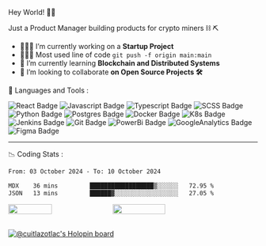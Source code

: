 <p align="left"> Hey World! 🤙🏽</p>
<p align="left"> Just a Product Manager building products for crypto miners ⛓ ⛏ </p>

- 👷🏽‍♂️  I’m currently working on a **Startup Project**
- 👨🏽‍💻  Most used line of code `git push -f origin main:main`
- 🌱  I’m currently learning **Blockchain and Distributed Systems**
- 🔭  I’m looking to collaborate **on Open Source Projects 🛠**
 
🦥 Languages and Tools :

![React Badge](https://img.shields.io/badge/React-3C434D?style=for-the-badge&logo=react&logoColor=#61DAFB)
![Javascript Badge](https://img.shields.io/badge/JavaScript-3C434D?style=for-the-badge&logo=javascript&logoColor=#EFD819)
![Typescript Badge](https://img.shields.io/badge/TypeScript-3C434D?style=for-the-badge&logo=typescript&logoColor=#2D79C7)
![SCSS Badge](https://img.shields.io/badge/Sass-3C434D?style=for-the-badge&logo=sass&logoColor=#CE679B)
![Python Badge](https://img.shields.io/badge/Python-3C434D?style=for-the-badge&logo=python&logoColor=#326B9A)
![Postgres Badge](https://img.shields.io/badge/PostgreSQL-3C434D?style=for-the-badge&logo=postgresql&logoColor=#326790)
![Docker Badge](https://img.shields.io/badge/Docker-3C434D?style=for-the-badge&logo=docker&logoColor=#2596EC)
![K8s Badge](https://img.shields.io/badge/kubernetes-3C434D.svg?&style=for-the-badge&logo=kubernetes&logoColor=#316DE4)
![Jenkins Badge](https://img.shields.io/badge/Jenkins-3C434D?style=for-the-badge&logo=Jenkins&logoColor=#F76936)
![Git Badge](https://img.shields.io/badge/Git-3C434D?style=for-the-badge&logo=git&logoColor=#F0512F)
![PowerBi Badge](https://img.shields.io/badge/Power%20Bi-3C434D?style=for-the-badge&logo=Power%20BI&logoColor=#F3C911)
![GoogleAnalytics Badge](https://img.shields.io/badge/Google%20Analytics-3C434D?style=for-the-badge&logo=google%20analytics&logoColor=#FAAB00)
![Figma Badge](https://img.shields.io/badge/Figma-3C434D?style=for-the-badge&logo=figma&logoColor=#A15AFE)

---

📉 Coding Stats :
<!--START_SECTION:waka-->

```txt
From: 03 October 2024 - To: 10 October 2024

MDX    36 mins         ██████████████████▒░░░░░░   72.95 %
JSON   13 mins         ██████▓░░░░░░░░░░░░░░░░░░   27.05 %
```

<!--END_SECTION:waka-->

<div style="display: flex; flex-direction: row;">
<img width="41.8%" src="https://github-readme-stats.vercel.app/api?username=cuitlazotlac&theme=gotham&hide_border=false&include_all_commits=false&count_private=false" />
<img width="46%" src="https://github-readme-streak-stats.herokuapp.com/?user=cuitlazotlac&theme=gotham&hide_border=false" />
</div>

<br/>

[![@cuitlazotlac's Holopin board](https://holopin.me/cuitlazotlac)](https://holopin.io/@cuitlazotlac)
